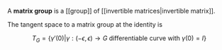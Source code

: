 A **matrix group** is a [[group]] of [[invertible matrices|invertible matrix]].

The tangent space to a matrix group at the identity is 

$$
T_G = \left\{ \gamma'(0) | \gamma : (-\epsilon, \epsilon) \to G \text{ differentiable curve with } \gamma(0) = I\right\}
$$